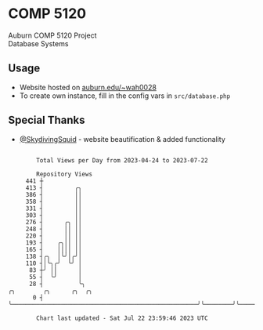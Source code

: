 # COMP 5120
Auburn COMP 5120 Project  
Database Systems

## Usage
- Website hosted on [auburn.edu/~wah0028](https://webhome.auburn.edu/~wah0028/)
- To create own instance, fill in the config vars in `src/database.php`

## Special Thanks
- [@SkydivingSquid](https://github.com/SkydivingSquid) - website beautification & added functionality

```

        Total Views per Day from 2023-04-24 to 2023-07-22

        Repository Views
     441 ┼
     413 ┤         ╭╮
     386 ┤         ││
     358 ┤         ││
     331 ┤         ││
     303 ┤         ││
     276 ┤      ╭╮ ││
     248 ┤      ││ ││
     220 ┤      ││ ││
     193 ┤    ╭╮││ ││
     165 ┤    ││││ ││
     138 ┤╭╮  │╰╯│╭╯│
     110 ┤│╰╮╭╯  ╰╯ │
      83 ┼╯ ││      │
      55 ┤  ╰╯      │
      28 ┤          ╰╮                                                     ╭╮        ╭╮      ╭╮  ╭╮
       0 ┤           ╰─────────────────────────────────────────────────────╯╰────────╯╰──────╯╰──╯╰

        Chart last updated - Sat Jul 22 23:59:46 2023 UTC
        
```
